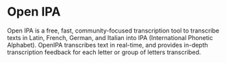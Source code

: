 # Open IPA

Open IPA is a free, fast, community-focused transcription tool to transcribe texts in Latin, French, German, and Italian into IPA (International Phonetic Alphabet). OpenIPA transcribes text in real-time, and provides in-depth transcription feedback for each letter or group of letters transcribed.
